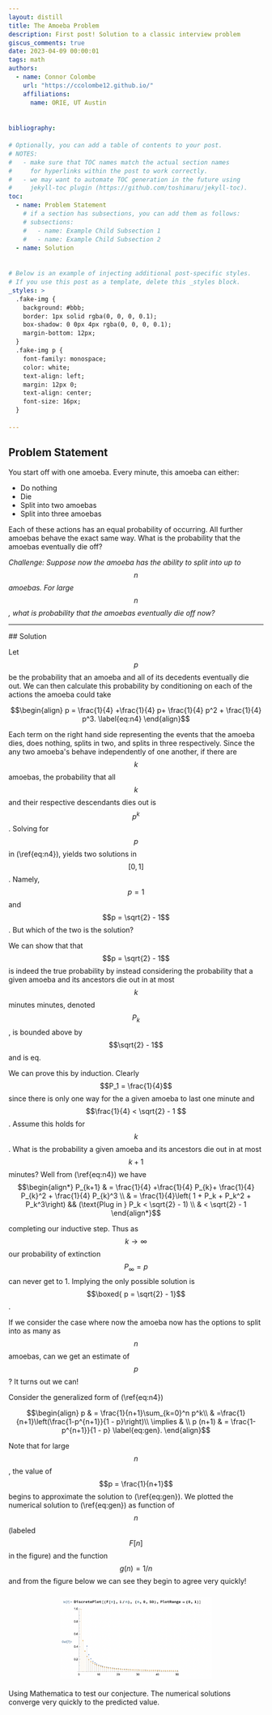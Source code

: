 ```yaml
---
layout: distill
title: The Amoeba Problem
description: First post! Solution to a classic interview problem
giscus_comments: true
date: 2023-04-09 00:00:01
tags: math 
authors:
  - name: Connor Colombe
    url: "https://ccolombe12.github.io/"
    affiliations:
      name: ORIE, UT Austin
  

bibliography: 

# Optionally, you can add a table of contents to your post.
# NOTES:
#   - make sure that TOC names match the actual section names
#     for hyperlinks within the post to work correctly.
#   - we may want to automate TOC generation in the future using
#     jekyll-toc plugin (https://github.com/toshimaru/jekyll-toc).
toc:
  - name: Problem Statement
    # if a section has subsections, you can add them as follows:
    # subsections:
    #   - name: Example Child Subsection 1
    #   - name: Example Child Subsection 2
  - name: Solution
  

# Below is an example of injecting additional post-specific styles.
# If you use this post as a template, delete this _styles block.
_styles: >
  .fake-img {
    background: #bbb;
    border: 1px solid rgba(0, 0, 0, 0.1);
    box-shadow: 0 0px 4px rgba(0, 0, 0, 0.1);
    margin-bottom: 12px;
  }
  .fake-img p {
    font-family: monospace;
    color: white;
    text-align: left;
    margin: 12px 0;
    text-align: center;
    font-size: 16px;
  }

---
```

## Problem Statement
You start off with one amoeba. Every minute, this amoeba can either:
* Do nothing
* Die
* Split into two amoebas
* Split into three amoebas

Each of these actions has an equal probability of occurring. All further amoebas behave the
exact same way. What is the probability that the amoebas eventually die off? 

*Challenge: Suppose now the amoeba has the ability to split into up to* $$n$$ *amoebas. For large* $$n$$*, what is probability that the amoebas eventually die off now?*
<hr>
## Solution

Let $$p$$ be the probability that an amoeba and all of its decedents eventually die out. We can then calculate this probability by conditioning on each of the actions the amoeba could take

$$\begin{align}
p = \frac{1}{4} +\frac{1}{4} p+ \frac{1}{4} p^2 + \frac{1}{4} p^3. \label{eq:n4}
\end{align}$$

Each term on the right hand side representing the events that the amoeba dies, does nothing, splits in two, and splits in three respectively. Since the any two amoeba's behave independently of one another, if there are $$k$$ amoebas, the probability that all $$k$$ and their respective descendants dies out is $$p^k$$. Solving for $$p$$ in (\ref{eq:n4}), yields two solutions in $$[0,1]$$. Namely, $$p = 1$$ and $$p = \sqrt{2} - 1$$. But which of the two is the solution?

We can show that that $$p = \sqrt{2} - 1$$ is indeed the true probability by instead considering the probability that a given amoeba and its ancestors die out in at most $$k$$ minutes minutes, denoted $$P_k$$, is bounded above by $$\sqrt{2} - 1$$ and is eq.

We can prove this by induction. Clearly $$P_1 = \frac{1}{4}$$ since there is only one way for the a given amoeba to last one minute and $$\frac{1}{4} < \sqrt{2} - 1 $$. Assume this holds for $$k$$. What is the probability a given amoeba and its ancestors die out in at most $$k + 1$$ minutes? Well from (\ref{eq:n4}) we have 
$$\begin{align*}
P_{k+1} & = \frac{1}{4} +\frac{1}{4} P_{k}+ \frac{1}{4} P_{k}^2 + \frac{1}{4} P_{k}^3 \\ 
& = \frac{1}{4}\left( 1 + P_k + P_k^2 + P_k^3\right) && (\text{Plug in } P_k < \sqrt{2} - 1) \\ 
& < \sqrt{2} - 1
\end{align*}$$

completing our inductive step. Thus as $$k \to \infty$$ our probability of extinction $$P_\infty = p$$ can never get to 1. Implying the only possible solution is $$\boxed{ p = \sqrt{2} - 1}$$.

If we consider the case where now the amoeba now has the options to split into as many as $$n$$ amoebas, can we get an estimate of $$p$$? It turns out we can!

Consider the generalized form of (\ref{eq:n4}) 

$$\begin{align}
p & = \frac{1}{n+1}\sum_{k=0}^n p^k\\ 
 & =\frac{1}{n+1}\left(\frac{1-p^{n+1}}{1 - p}\right)\\ 
 \implies & \\ 
 p (n+1) & = \frac{1-p^{n+1}}{1 - p} \label{eq:gen}.
\end{align}$$

Note that for large $$n$$, the value of  $$p = \frac{1}{n+1}$$ begins to approximate the solution to (\ref{eq:gen}). We plotted the numerical solution to (\ref{eq:gen}) as function of $$n$$ (labeled $$F[n]$$ in the figure) and the function $$g(n) = 1/n$$ and from the figure below we can see they begin to agree very quickly!

<h3><figure><center>
  <img width="300" src="/assets/img/blog_images/2023-04-09-Amoeba/Amoeba_sim.png" class="img-fluid rounded z-depth-1" zoomable=true/>
</center></figure></h3>
<div class="caption">
    Using Mathematica to test our conjecture. The numerical solutions converge very quickly to the predicted value.
</div>



